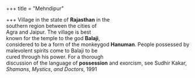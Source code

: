 +++
title = "Mehndipur"

+++
Village in the state of **Rajasthan** in the  
southern region between the cities of  
Agra and Jaipur. The village is best  
known for the temple to the god **Balaji**,  
considered to be a form of the monkeygod **Hanuman**. People possessed by  
malevolent spirits come to Balaji to be  
cured through his power. For a thorough  
discussion of the language of **possession** and exorcism, see Sudhir Kakar,  
*Shamans*, *Mystics*, *and Doctors*, 1991